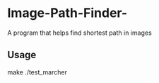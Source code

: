 # Image-Path-Finder-
A program that helps find shortest path in images

## Usage
make
./test_marcher
